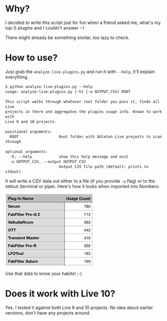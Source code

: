 # Why?

I decided to write this script just for fun when a friend asked me, what's my top-5 plugins and I couldn't answer :-)

There might already be something similar, too lazy to check.

# How to use?

Just grab the `analyze-live-plugins.py` and run it with `--help`, it'll explain everything.

```
$ python analyze-live-plugins.py --help
usage: analyze-live-plugins.py [-h] [-o OUTPUT_CSV] ROOT

This script walks through whatever root folder you pass it, finds all Live
projects in there and aggregates the plugins usage info. Known to work with
Live 9 and 10 projects.

positional arguments:
  ROOT                  Root folder with Ableton Live projects to scan through

optional arguments:
  -h, --help            show this help message and exit
  -o OUTPUT_CSV, --output OUTPUT_CSV
                        Output CSV file path (default: prints to stdout)

```

It will write a CSV data out either to a file (if you provide `-o` flag) or to the stdout (terminal or pipe). Here's how it looks when imported into Numbers:

![data example](doc/data-example.png)

Use that data to know your habits! ;-)

# Does it work with Live 10?

Yes. I tested it against both Live 9 and 10 projects. No idea about earlier versions, don't have any projects around.
